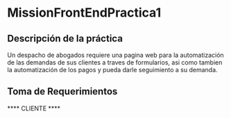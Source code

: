 # MissionFrontEndPractica1

## Descripción de la práctica

Un despacho de abogados requiere una pagina web para la automatización de las demandas de sus clientes a traves de formularios, asi como tambien la automatización de los pagos y pueda darle seguimiento a su demanda.

## Toma de Requerimientos

**** CLIENTE ****
